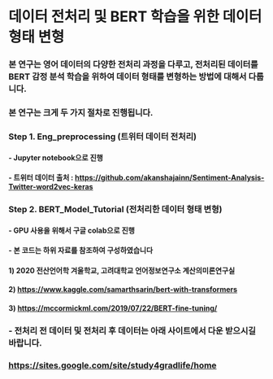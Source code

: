 # 데이터 전처리 및 BERT 학습을 위한 데이터 형태 변형 

### 본 연구는 영어 데이터의 다양한 전처리 과정을 다루고, 전처리된 데이터를 BERT 감정 분석 학습을 위하여 데이터 형태를 변형하는 방법에 대해서 다룹니다. 

### 본 연구는 크게 두 가지 절차로 진행됩니다. 

### Step 1. Eng_preprocessing (트위터 데이터 전처리)  

#### - Jupyter notebook으로 진행
#### - 트위터 데이터 출처 : https://github.com/akanshajainn/Sentiment-Analysis-Twitter-word2vec-keras


### Step 2. BERT_Model_Tutorial (전처리한 데이터 형태 변형)

#### - GPU 사용을 위해서 구글 colab으로 진행 

#### - 본 코드는 하위 자료를 참조하여 구성하였습니다

#### 1) 2020 전산언어학 겨울학교, 고려대학교 언어정보연구소 계산의미론연구실

#### 2) https://www.kaggle.com/samarthsarin/bert-with-transformers

#### 3) https://mccormickml.com/2019/07/22/BERT-fine-tuning/


### - 전처리 전 데이터 및 전처리 후 데이터는 아래 사이트에서 다운 받으시길 바랍니다. 
### 	https://sites.google.com/site/study4gradlife/home
